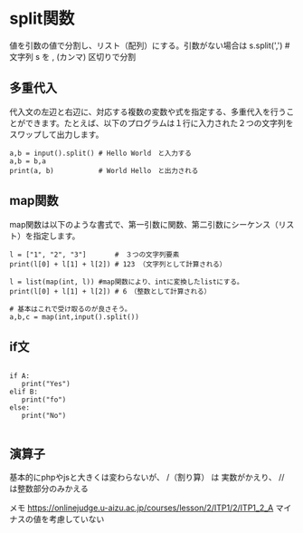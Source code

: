# split関数
値を引数の値で分割し、リスト（配列）にする。引数がない場合は
s.split(',') # 文字列 s を , (カンマ) 区切りで分割

## 多重代入
代入文の左辺と右辺に、対応する複数の変数や式を指定する、多重代入を行うことができます。たとえば、以下のプログラムは１行に入力された２つの文字列をスワップして出力します。 

```
a,b = input().split() # Hello World　と入力する
a,b = b,a
print(a, b)           # World Hello　と出力される
```

## map関数
 map関数は以下のような書式で、第一引数に関数、第二引数にシーケンス（リスト）を指定します。 
 
 ```
 l = ["1", "2", "3"]       #　３つの文字列要素
print(l[0] + l[1] + l[2]) # 123 （文字列として計算される）

l = list(map(int, l)) #map関数により、intに変換したlistにする。 
print(l[0] + l[1] + l[2]) # 6　（整数として計算される）

# 基本はこれで受け取るのが良さそう。
a,b,c = map(int,input().split())

 ```
 
 
 ## if文
 
 ```
 
if A:
    print("Yes")
elif B:
    print("fo")
else:
    print("No")
    
 ```
 ## 演算子
 基本的にphpやjsと大きくは変わらないが、
 /（割り算） は 実数がかえり、 // は整数部分のみかえる


メモ
https://onlinejudge.u-aizu.ac.jp/courses/lesson/2/ITP1/2/ITP1_2_A
マイナスの値を考慮していない
